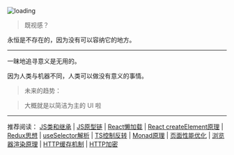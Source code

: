 ![loading](https://saber2pr.top/MyWeb/resource/image/blog-bg.webp)

> 既视感？

永恒是不存在的，因为没有可以容纳它的地方。

---

一昧地追寻意义是无用的。

因为人类与机器不同，人类可以做没有意义的事情。

> 未来的趋势：

> 大概就是以简洁为主的 UI 啦

---
推荐阅读：
[JS类和继承](#/blog/Javascript基础/类和继承) | 
[JS原型链](#/blog/Javascript基础/原型链) | 
[React懒加载](#/blog/React常用组件/懒加载组件) | 
[React createElement原理](#/blog/React原理/reconciler实现/createElement) | 
[Redux思想](#/blog/Redux状态管理/redux思想) | 
[useSelector解析](#/blog/React生态/useSelector和reselect源码阅读) | 
[TS控制反转](#/blog/Reflect反射原理/依赖注入（IOC）实现) | 
[Monad原理](#/blog/Typescript基础/对比Monad在TS和Haskell中的使用) | 
[页面性能优化](#/blog/性能优化/前端性能优化) | 
[浏览器渲染原理](#/blog/浏览器基础/页面渲染原理) | 
[HTTP缓存机制](#/blog/HTTP协议/HTTP缓存机制) | 
[HTTP加密](#/blog/HTTP协议/HTTP加密)
